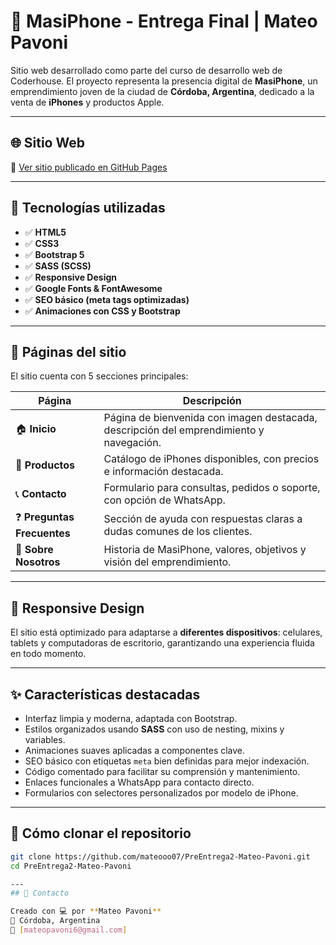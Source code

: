 # 📱 MasiPhone - Entrega Final | Mateo Pavoni

Sitio web desarrollado como parte del curso de desarrollo web de Coderhouse. El proyecto representa la presencia digital de **MasiPhone**, un emprendimiento joven de la ciudad de **Córdoba, Argentina**, dedicado a la venta de **iPhones** y productos Apple.

---

## 🌐 Sitio Web

🔗 [Ver sitio publicado en GitHub Pages](https://mateooo07.github.io/PreEntrega2-Mateo-Pavoni/)

---

## 🧰 Tecnologías utilizadas

- ✅ **HTML5**  
- ✅ **CSS3**  
- ✅ **Bootstrap 5**  
- ✅ **SASS (SCSS)**  
- ✅ **Responsive Design**  
- ✅ **Google Fonts & FontAwesome**  
- ✅ **SEO básico (meta tags optimizadas)**  
- ✅ **Animaciones con CSS y Bootstrap**

---

## 📄 Páginas del sitio

El sitio cuenta con 5 secciones principales:

| Página                  | Descripción                                                                 |
|-------------------------|-----------------------------------------------------------------------------|
| 🏠 **Inicio**             | Página de bienvenida con imagen destacada, descripción del emprendimiento y navegación. |
| 🛒 **Productos**          | Catálogo de iPhones disponibles, con precios e información destacada.      |
| 📞 **Contacto**           | Formulario para consultas, pedidos o soporte, con opción de WhatsApp.      |
| ❓ **Preguntas Frecuentes** | Sección de ayuda con respuestas claras a dudas comunes de los clientes.  |
| 👤 **Sobre Nosotros**      | Historia de MasiPhone, valores, objetivos y visión del emprendimiento.     |

---

## 📱 Responsive Design

El sitio está optimizado para adaptarse a **diferentes dispositivos**: celulares, tablets y computadoras de escritorio, garantizando una experiencia fluida en todo momento.

---

## ✨ Características destacadas

- Interfaz limpia y moderna, adaptada con Bootstrap.
- Estilos organizados usando **SASS** con uso de nesting, mixins y variables.
- Animaciones suaves aplicadas a componentes clave.
- SEO básico con etiquetas `meta` bien definidas para mejor indexación.
- Código comentado para facilitar su comprensión y mantenimiento.
- Enlaces funcionales a WhatsApp para contacto directo.
- Formularios con selectores personalizados por modelo de iPhone.

---

## 🚀 Cómo clonar el repositorio

```bash
git clone https://github.com/mateooo07/PreEntrega2-Mateo-Pavoni.git
cd PreEntrega2-Mateo-Pavoni

---
## 📩 Contacto

Creado con 💻 por **Mateo Pavoni**  
📍 Córdoba, Argentina  
📧 [mateopavoni6@gmail.com]   
